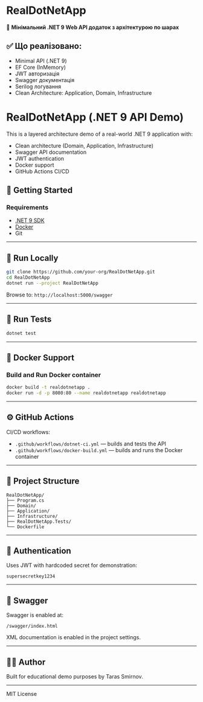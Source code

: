 # RealDotNetApp

🚀 **Мінімальний .NET 9 Web API додаток з архітектурою по шарах**

## ✅ Що реалізовано:
- Minimal API (.NET 9)
- EF Core (InMemory)
- JWT авторизація
- Swagger документація
- Serilog логування
- Clean Architecture: Application, Domain, Infrastructure


# RealDotNetApp (.NET 9 API Demo)

This is a layered architecture demo of a real-world .NET 9 application with:
- Clean architecture (Domain, Application, Infrastructure)
- Swagger API documentation
- JWT authentication
- Docker support
- GitHub Actions CI/CD

## 🔧 Getting Started

### Requirements
- [.NET 9 SDK](https://dotnet.microsoft.com)
- [Docker](https://www.docker.com)
- Git

---

## 🚀 Run Locally

```bash
git clone https://github.com/your-org/RealDotNetApp.git
cd RealDotNetApp
dotnet run --project RealDotNetApp
```

Browse to: `http://localhost:5000/swagger`

---

## 🧪 Run Tests

```bash
dotnet test
```

---

## 🐳 Docker Support

### Build and Run Docker container

```bash
docker build -t realdotnetapp .
docker run -d -p 8080:80 --name realdotnetapp realdotnetapp
```

---

## ⚙️ GitHub Actions

CI/CD workflows:
- `.github/workflows/dotnet-ci.yml` — builds and tests the API
- `.github/workflows/docker-build.yml` — builds and runs the Docker container

---

## 📁 Project Structure

```
RealDotNetApp/
├── Program.cs
├── Domain/
├── Application/
├── Infrastructure/
├── RealDotNetApp.Tests/
└── Dockerfile
```

---

## 🔐 Authentication

Uses JWT with hardcoded secret for demonstration:

```
supersecretkey1234
```

---

## 📝 Swagger

Swagger is enabled at:

```
/swagger/index.html
```

XML documentation is enabled in the project settings.

---

## 👨‍💻 Author

Built for educational demo purposes by Taras Smirnov.

---

MIT License
